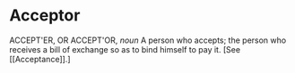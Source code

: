 # Acceptor

ACCEPT'ER, OR ACCEPT'OR, _noun_ A person who accepts; the person who receives a bill of exchange so as to bind himself to pay it. \[See [[Acceptance]].\]